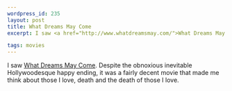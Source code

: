 ```yaml
--- 
wordpress_id: 235
layout: post
title: What Dreams May Come
excerpt: I saw <a href="http://www.whatdreamsmay.com/">What Dreams May Come</a>.  Despite the obnoxious inevitable Hollywoodesque happy ending, it was a fairly decent movie that made me think about those I love, death and the death of those I love.

tags: movies
---
```


I saw <a href="http://www.whatdreamsmay.com/">What Dreams May Come</a>.  Despite the obnoxious inevitable Hollywoodesque happy ending, it was a fairly decent movie that made me think about those I love, death and the death of those I love.

